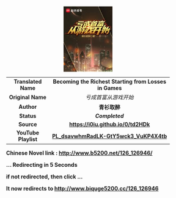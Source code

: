 
<meta charset="UTF-8">
<meta name="viewport" content="width=device-width, initial-scale=1.0">
<meta http-equiv="refresh" content="5;url=http://www.biquge5200.cc/126_126946">

<div style='margin: auto; width: 85%; padding: 10px;'>

<img src=".image/btrsflig.jpeg" style='display: block; margin: auto; width: 30%;'>

| | |
| :---: | :---: |
| **Translated Name** | **Becoming the Richest Starting from Losses in Games** |
| **Original Name** | *亏成首富从游戏开始* |
| **Author** | **青衫取醉** |
| **Status** | ***Completed*** |
| **Source** | **https://i0iu.github.io/0/td2HDk** |
| **YouTube Playlist** | [**PL_dsavwhmRadLK-GtY5wck3_VuKP4X4tb**](https://www.youtube.com/playlist?list=PL_dsavwhmRadLK-GtY5wck3_VuKP4X4tb) |


**Chinese Novel link : http://www.b5200.net/126_126946/**

**... Redirecting in 5 Seconds**

**if not redirected, then click ...**

**It now redirects to http://www.biquge5200.cc/126_126946**

</div>
